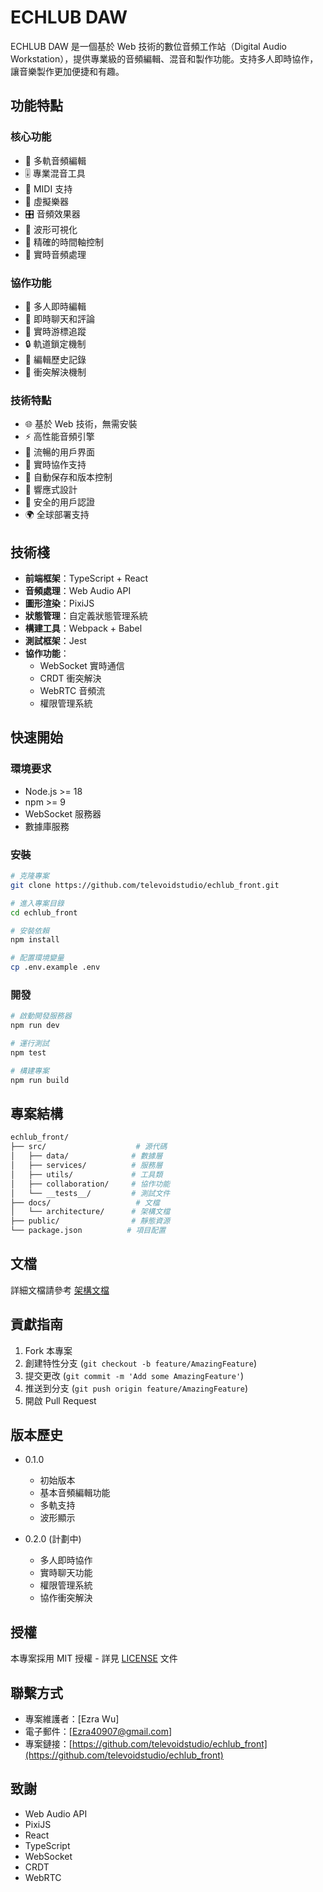 # ECHLUB DAW

ECHLUB DAW 是一個基於 Web 技術的數位音頻工作站（Digital Audio Workstation），提供專業級的音頻編輯、混音和製作功能。支持多人即時協作，讓音樂製作更加便捷和有趣。

## 功能特點

### 核心功能

- 🎵 多軌音頻編輯
- 🎚️ 專業混音工具
- 🎼 MIDI 支持
- 🎹 虛擬樂器
- 🎛️ 音頻效果器
- 🎨 波形可視化
- 🎯 精確的時間軸控制
- 🔄 實時音頻處理

### 協作功能

- 👥 多人即時編輯
- 💬 即時聊天和評論
- 👀 實時游標追蹤
- 🔒 軌道鎖定機制
- 📝 編輯歷史記錄
- 🔄 衝突解決機制

### 技術特點

- 🌐 基於 Web 技術，無需安裝
- ⚡ 高性能音頻引擎
- 🎨 流暢的用戶界面
- 🔄 實時協作支持
- 💾 自動保存和版本控制
- 📱 響應式設計
- 🔐 安全的用戶認證
- 🌍 全球部署支持

## 技術棧

- **前端框架**：TypeScript + React
- **音頻處理**：Web Audio API
- **圖形渲染**：PixiJS
- **狀態管理**：自定義狀態管理系統
- **構建工具**：Webpack + Babel
- **測試框架**：Jest
- **協作功能**：
  - WebSocket 實時通信
  - CRDT 衝突解決
  - WebRTC 音頻流
  - 權限管理系統

## 快速開始

### 環境要求

- Node.js >= 18
- npm >= 9
- WebSocket 服務器
- 數據庫服務

### 安裝

```bash
# 克隆專案
git clone https://github.com/televoidstudio/echlub_front.git

# 進入專案目錄
cd echlub_front

# 安裝依賴
npm install

# 配置環境變量
cp .env.example .env
```

### 開發

```bash
# 啟動開發服務器
npm run dev

# 運行測試
npm test

# 構建專案
npm run build
```

## 專案結構

``` bash
echlub_front/
├── src/                    # 源代碼
│   ├── data/              # 數據層
│   ├── services/          # 服務層
│   ├── utils/             # 工具類
│   ├── collaboration/     # 協作功能
│   └── __tests__/         # 測試文件
├── docs/                   # 文檔
│   └── architecture/      # 架構文檔
├── public/                # 靜態資源
└── package.json          # 項目配置
```

## 文檔

詳細文檔請參考 [架構文檔](docs/architecture/README.md)

## 貢獻指南

1. Fork 本專案
2. 創建特性分支 (`git checkout -b feature/AmazingFeature`)
3. 提交更改 (`git commit -m 'Add some AmazingFeature'`)
4. 推送到分支 (`git push origin feature/AmazingFeature`)
5. 開啟 Pull Request

## 版本歷史

- 0.1.0
  - 初始版本
  - 基本音頻編輯功能
  - 多軌支持
  - 波形顯示

- 0.2.0 (計劃中)
  - 多人即時協作
  - 實時聊天功能
  - 權限管理系統
  - 協作衝突解決

## 授權

本專案採用 MIT 授權 - 詳見 [LICENSE](LICENSE) 文件

## 聯繫方式

- 專案維護者：[Ezra Wu]
- 電子郵件：[Ezra40907@gmail.com]
- 專案鏈接：[https://github.com/televoidstudio/echlub_front](https://github.com/televoidstudio/echlub_front)

## 致謝

- Web Audio API
- PixiJS
- React
- TypeScript
- WebSocket
- CRDT
- WebRTC
